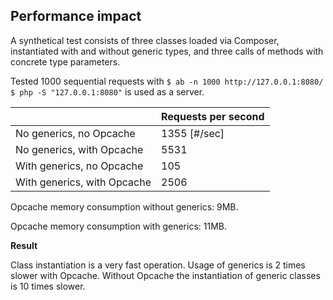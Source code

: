 ## Performance impact

A synthetical test consists of three classes loaded via Composer, 
instantiated with and without generic types,
and three calls of methods with concrete type parameters.

Tested 1000 sequential requests with `$ ab -n 1000 http://127.0.0.1:8080/`
`$ php -S "127.0.0.1:8080"` is used as a server.


|                             | Requests per second |
|-----------------------------|---------------------|
| No generics, no Opcache     | 1355 [#/sec]        |
| No generics, with Opcache   | 5531                |
| With generics, no Opcache   | 105                 |
| With generics, with Opcache | 2506                |

Opcache memory consumption without generics: 9MB.

Opcache memory consumption with generics: 11MB.

**Result**

Class instantiation is a very fast operation. 
Usage of generics is 2 times slower with Opcache.
Without Opcache the instantiation of generic classes is 10 times slower.